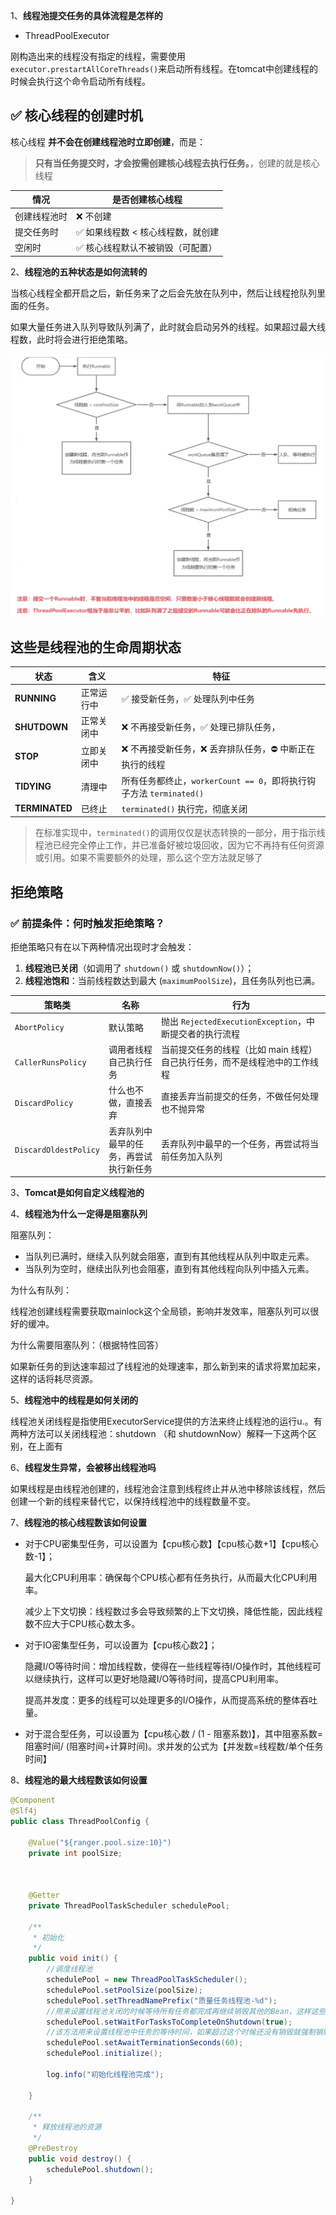 1、**线程池提交任务的具体流程是怎样的**

- ThreadPoolExecutor

刚构造出来的线程没有指定的线程，需要使用`executor.prestartAllCoreThreads()`来启动所有线程。在tomcat中创建线程的时候会执行这个命令启动所有线程。

## ✅ **核心线程的创建时机**

核心线程 **并不会在创建线程池时立即创建**，而是：

> **只有当任务提交时，才会按需创建核心线程去执行任务。**，创建的就是核心线程


| 情况     | 是否创建核心线程            |
| ------ | ------------------- |
| 创建线程池时 | ❌ 不创建               |
| 提交任务时  | ✅ 如果线程数 < 核心线程数，就创建 |
| 空闲时    | ✅ 核心线程默认不被销毁（可配置）   |


2、**线程池的五种状态是如何流转的**

当核心线程全都开启之后，新任务来了之后会先放在队列中，然后让线程抢队列里面的任务。

如果大量任务进入队列导致队列满了，此时就会启动另外的线程。如果超过最大线程数，此时将会进行拒绝策略。

![image-20240529085538430](assets/image-20240529085538430.png)

## 这些是线程池的生命周期状态

| 状态             | 含义    | 特征                                                 |
| -------------- | ----- | -------------------------------------------------- |
| **RUNNING**    | 正常运行中 | ✅ 接受新任务，✅ 处理队列中任务                                  |
| **SHUTDOWN**   | 正常关闭中 | ❌ 不再接受新任务，✅ 处理已排队任务，                               |
| **STOP**       | 立即关闭中 | ❌ 不再接受新任务，❌ 丢弃排队任务，⛔ 中断正在执行的线程                     |
| **TIDYING**    | 清理中   | 所有任务都终止，`workerCount == 0`，即将执行钩子方法 `terminated()` |
| **TERMINATED** | 已终止   | `terminated()` 执行完，彻底关闭                            |
> 在标准实现中，`terminated()`的调用仅仅是状态转换的一部分，用于指示线程池已经完全停止工作，并已准备好被垃圾回收，因为它不再持有任何资源或引用。如果不需要额外的处理，那么这个空方法就足够了



## 拒绝策略
### ✅ 前提条件：何时触发拒绝策略？

拒绝策略只有在以下两种情况出现时才会触发：

1. **线程池已关闭**（如调用了 `shutdown()` 或 `shutdownNow()`）；
2. **线程池饱和**：当前线程数达到最大 (`maximumPoolSize`)，且任务队列也已满。

| 策略类                   | 名称                  | 行为                                         |
| --------------------- | ------------------- | ------------------------------------------ |
| `AbortPolicy`         | 默认策略                | 抛出 `RejectedExecutionException`，中断提交者的执行流程 |
| `CallerRunsPolicy`    | 调用者线程自己执行任务         | 当前提交任务的线程（比如 main 线程）自己执行任务，而不是线程池中的工作线程   |
| `DiscardPolicy`       | 什么也不做，直接丢弃          | 直接丢弃当前提交的任务，不做任何处理也不抛异常                    |
| `DiscardOldestPolicy` | 丢弃队列中最早的任务，再尝试执行新任务 | 丢弃队列中最早的一个任务，再尝试将当前任务加入队列                  |


3、**Tomcat是如何自定义线程池的**

 

4、**线程池为什么一定得是阻塞队列**

阻塞队列：
- 当队列已满时，继续入队列就会阻塞，直到有其他线程从队列中取走元素。
- 当队列为空时，继续出队列也会阻塞，直到有其他线程向队列中插入元素。

为什么有队列：

线程池创建线程需要获取mainlock这个全局锁，影响并发效率，阻塞队列可以很好的缓冲。 

为什么需要阻塞队列：（根据特性回答）

如果新任务的到达速率超过了线程池的处理速率，那么新到来的请求将累加起来，这样的话将耗尽资源。

5、**线程池中的线程是如何关闭的**

线程池关闭线程是指使用ExecutorService提供的方法来终止线程池的运行u.。有两种方法可以关闭线程池：shutdown （和 shutdownNow）解释一下这两个区别，在上面有

6、**线程发生异常，会被移出线程池吗**

 如果线程是由线程池创建的，线程池会注意到线程终止并从池中移除该线程，然后创建一个新的线程来替代它，以保持线程池中的线程数量不变。

7、**线程池的核心线程数该如何设置**

- 对于CPU密集型任务，可以设置为【cpu核心数】【cpu核心数+1】【cpu核心数-1】；

  最大化CPU利用率：确保每个CPU核心都有任务执行，从而最大化CPU利用率。

  减少上下文切换：线程数过多会导致频繁的上下文切换，降低性能，因此线程数不应大于CPU核心数太多。

- 对于IO密集型任务，可以设置为【cpu核心数2】；

  隐藏I/O等待时间：增加线程数，使得在一些线程等待I/O操作时，其他线程可以继续执行，这样可以更好地隐藏I/O等待时间，提高CPU利用率。

  提高并发度：更多的线程可以处理更多的I/O操作，从而提高系统的整体吞吐量。

- 对于混合型任务，可以设置为【cpu核心数 / (1 - 阻塞系数)】，其中阻塞系数=阻塞时间/ (阻塞时间+计算时间)。求并发的公式为【并发数=线程数/单个任务时间】

8、**线程池的最大线程数该如何设置**


```java
@Component
@Slf4j
public class ThreadPoolConfig {

    @Value("${ranger.pool.size:10}")
    private int poolSize;



    @Getter
    private ThreadPoolTaskScheduler schedulePool;

    /**
     * 初始化
     */
    public void init() {
        //调度线程池
        schedulePool = new ThreadPoolTaskScheduler();
        schedulePool.setPoolSize(poolSize);
        schedulePool.setThreadNamePrefix("质量任务线程池-%d");
        //用来设置线程池关闭的时候等待所有任务都完成再继续销毁其他的Bean，这样这些异步任务的销毁就会先于Redis线程池的销毁。
        schedulePool.setWaitForTasksToCompleteOnShutdown(true);
        //该方法用来设置线程池中任务的等待时间，如果超过这个时候还没有销毁就强制销毁，以确保应用最后能够被关闭，而不是阻塞住。
        schedulePool.setAwaitTerminationSeconds(60);
        schedulePool.initialize();

        log.info("初始化线程池完成");

    }

    /**
     * 释放线程池的资源
     */
    @PreDestroy
    public void destroy() {
        schedulePool.shutdown();
    }
    
}

```

